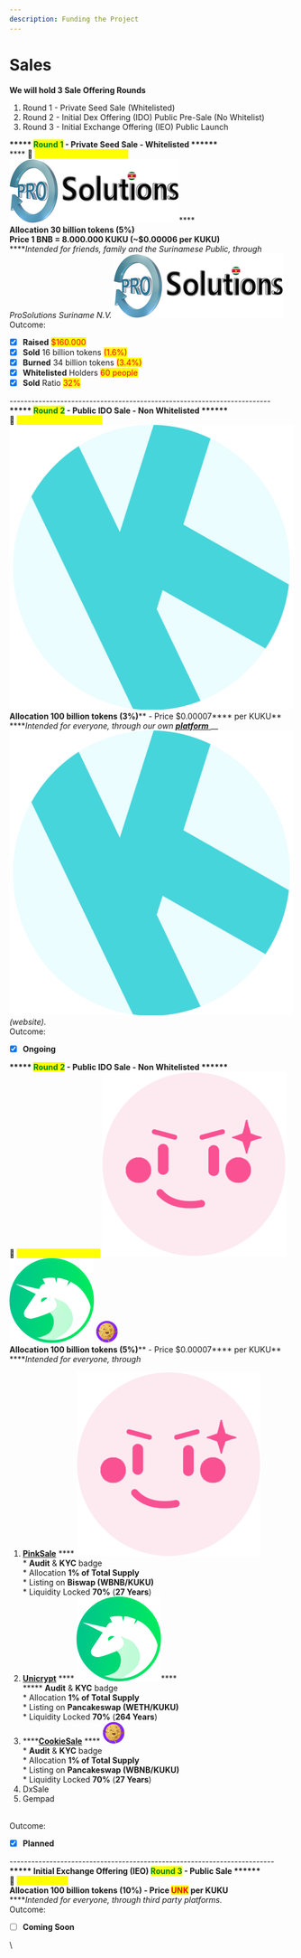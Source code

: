 ```yaml
---
description: Funding the Project
---
```


# Sales

**We will hold 3 Sale Offering Rounds**

1. Round 1 - Private Seed Sale (Whitelisted)
2. Round 2 - Initial Dex Offering (IDO) Public Pre-Sale (No Whitelist)
3. Round 3 - Initial Exchange Offering (IEO) Public Launch

**\*\*\*\*\* **<mark style="color:green;">**Round 1**</mark>** - Private Seed Sale - Whitelisted \*\*\*\*\*\***\
&#x20;**** :date: <mark style="color:yellow;">**DEC 1  2021 - JAN 1 2022**</mark> <img src="../../../.gitbook/assets/rsz_prosollogo.png" alt="" data-size="line">****\
**Allocation 30 billion tokens **<mark style="color:red;">**(5%)**</mark>\
**Price 1 BNB = 8.000.000 KUKU **<mark style="color:red;">**(\~$0.00006 per KUKU)**</mark>\
****_Intended for friends, family and the Surinamese Public, through ProSolutions Suriname N.V._ <img src="../../../.gitbook/assets/image (23).png" alt="" data-size="line">\
Outcome:

* [x] **Raised** <mark style="color:red;">$160.000</mark>
* [x] **Sold** 16 billion tokens <mark style="color:red;">(1.6%)</mark>
* [x] **Burned** 34 billion tokens <mark style="color:red;">(3.4%)</mark>
* [x] **Whitelisted** Holders <mark style="color:red;">60 people</mark>
* [x] **Sold** Ratio <mark style="color:red;">32%</mark>

\------------------------------------------------------------------------\
**\*\*\*\*\* **<mark style="color:green;">**Round 2**</mark>** -  Public IDO Sale - Non Whitelisted \*\*\*\*\*\***\
****:date: <mark style="color:yellow;">**FEB 22 - MAY 22 2022**</mark> <img src="../../../.gitbook/assets/image (28).png" alt="" data-size="line">****\
**Allocation 100 billion tokens **<mark style="color:red;">**(3%)**</mark>** - Price **<mark style="color:red;">**$0.00007**</mark>** per KUKU** \
****_Intended for everyone, through our own_ [_**platform**_ ](https://ido.pankuku.net)__<img src="../../../.gitbook/assets/image (15) (1).png" alt="" data-size="line">_(website)._\
Outcome:

* [x] **Ongoing**

**\*\*\*\*\* **<mark style="color:green;">**Round 2**</mark>** -  Public IDO Sale - Non Whitelisted \*\*\*\*\*\***\
****:date: <mark style="color:yellow;">**MAY 8 - MAY 15 2022**</mark> <img src="../../../.gitbook/assets/image (21).png" alt="" data-size="line"> <img src="../../../.gitbook/assets/image (16).png" alt="" data-size="line"> <img src="../../../.gitbook/assets/image (6).png" alt="" data-size="line">****\
**Allocation 100 billion tokens **<mark style="color:red;">**(5%)**</mark>** - Price **<mark style="color:red;">**$0.00007**</mark>** per KUKU** \
****_Intended for everyone, through_

1. [**PinkSale**](https://www.pinksale.finance/#/launchpad/0x3409c2163128c4Ec03BF3BAC070D93339e4A69cC?chain=BSC) **** <img src="../../../.gitbook/assets/image (14).png" alt="" data-size="line">\
   \* **Audit** & **KYC** badge\
   \* Allocation **1% of Total Supply**\
   \* Listing on **Biswap (WBNB/KUKU)**\
   \* Liquidity Locked **70%** (**27 Years**)
2. [**Unicrypt**](https://app.unicrypt.network/amm/pancake-v2/ilo/0x44100cB13C06109d3F79183277b0d62426f01bea) **** <img src="../../../.gitbook/assets/image (15).png" alt="" data-size="line">****\
   ****\* **Audit** & **KYC** badge\
   \* Allocation **1% of Total Supply**\
   \* Listing on **Pancakeswap (WETH/KUKU)**\
   \* Liquidity Locked **70%** (**264 Years**)
3. ****[**CookieSale**](https://cookiesale.io/launchpad/0x20b47794f1FC772AC16584118755ec1E10428D86?chain=BSC) **** <img src="../../../.gitbook/assets/image (24).png" alt="" data-size="line">\
   \* **Audit** & **KYC** badge\
   \* Allocation **1% of Total Supply**\
   \* Listing on **Pancakeswap (WBNB/KUKU)**\
   \* Liquidity Locked **70%** (**27 Years**)
4. DxSale
5. Gempad

\
Outcome:

* [x] **Planned**

\-------------------------------------------------------------------------\
**\*\*\*\*\* Initial Exchange Offering (IEO) **<mark style="color:green;">**Round 3**</mark>** - Public Sale \*\*\*\*\*\***\
****:date: <mark style="color:yellow;">**Coming Soon**</mark>\
**Allocation 100 billion tokens **<mark style="color:red;">**(10%)**</mark>** - Price **<mark style="color:red;">**UNK**</mark>** per KUKU** \
****_Intended for everyone, through third party platforms._\
Outcome:

* [ ] **Coming Soon**

\
